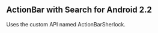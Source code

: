 ActionBar with Search for Android 2.2
---------------------------------------------------------------

Uses the custom API named ActionBarSherlock.
